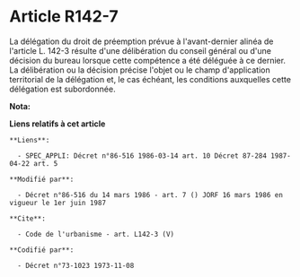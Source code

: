 # Article R142-7

La délégation du droit de préemption prévue à l'avant-dernier alinéa de l'article L. 142-3 résulte d'une délibération du
conseil général ou d'une décision du bureau lorsque cette compétence a été déléguée à ce dernier. La délibération ou la
décision précise l'objet ou le champ d'application territorial de la délégation et, le cas échéant, les conditions auxquelles
cette délégation est subordonnée.

**Nota:**



**Liens relatifs à cet article**

	**Liens**:

	  - SPEC_APPLI: Décret n°86-516 1986-03-14 art. 10 Décret 87-284 1987-04-22 art. 5

	**Modifié par**:

	  - Décret n°86-516 du 14 mars 1986 - art. 7 () JORF 16 mars 1986 en vigueur le 1er juin 1987

	**Cite**:

	  - Code de l'urbanisme - art. L142-3 (V)

	**Codifié par**:

	  - Décret n°73-1023 1973-11-08
